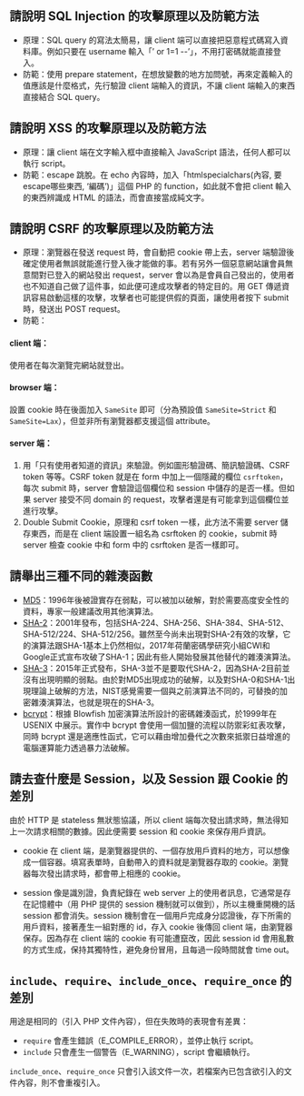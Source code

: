 ## 請說明 SQL Injection 的攻擊原理以及防範方法

* 原理：SQL query 的寫法太簡易，讓 client 端可以直接把惡意程式碼寫入資料庫。例如只要在 username 輸入「’ or 1=1 --’」，不用打密碼就能直接登入。
* 防範：使用 prepare statement，在想放變數的地方加問號，再來定義輸入的值應該是什麼格式，先行驗證 client 端輸入的資訊，不讓 client 端輸入的東西直接結合 SQL query。

## 請說明 XSS 的攻擊原理以及防範方法

* 原理：讓 client 端在文字輸入框中直接輸入 JavaScript 語法，任何人都可以執行 script。
* 防範：escape 跳脫。在 echo 內容時，加入「htmlspecialchars(內容, 要escape哪些東西, ‘編碼’)」這個 PHP 的 function，如此就不會把 client 輸入的東西辨識成 HTML 的語法，而會直接當成純文字。

## 請說明 CSRF 的攻擊原理以及防範方法

* 原理：瀏覽器在發送 request 時，會自動把 cookie 帶上去，server 端驗證後確定使用者無誤就能進行登入後才能做的事。若有另外一個惡意網站讓會員無意間對已登入的網站發出 request，server 會以為是會員自己發出的，使用者也不知道自己做了這件事，如此便可達成攻擊者的特定目的。用 GET 傳遞資訊容易啟動這樣的攻擊，攻擊者也可能提供假的頁面，讓使用者按下 submit 時，發送出 POST request。
* 防範：

#### client 端：
使用者在每次瀏覽完網站就登出。

#### browser 端：
設置 cookie 時在後面加入 `SameSite` 即可（分為預設值 `SameSite=Strict` 和 `SameSite=Lax`），但並非所有瀏覽器都支援這個 attribute。

#### server 端：
1. 用「只有使用者知道的資訊」來驗證。例如圖形驗證碼、簡訊驗證碼、CSRF token 等等。CSRF token 就是在 form 中加上一個隱藏的欄位 `csrftoken`，每次 submit 時，server 會驗證這個欄位和 session 中儲存的是否一樣。但如果 server 接受不同 domain 的 request，攻擊者還是有可能拿到這個欄位並進行攻擊。 
2. Double Submit Cookie，原理和 csrf token 一樣，此方法不需要 server 儲存東西，而是在 client 端設置一組名為 csrftoken 的 cookie，submit 時 server 檢查 cookie 中和 form 中的 csrftoken 是否一樣即可。

## 請舉出三種不同的雜湊函數

* [MD5](https://en.wikipedia.org/wiki/MD5)：1996年後被證實存在弱點，可以被加以破解，對於需要高度安全性的資料，專家一般建議改用其他演算法。
* [SHA-2](https://en.wikipedia.org/wiki/SHA-2)：2001年發布，包括SHA-224、SHA-256、SHA-384、SHA-512、SHA-512/224、SHA-512/256。雖然至今尚未出現對SHA-2有效的攻擊，它的演算法跟SHA-1基本上仍然相似，2017年荷蘭密碼學研究小組CWI和Google正式宣布攻破了SHA-1；因此有些人開始發展其他替代的雜湊演算法。
* [SHA-3](https://en.wikipedia.org/wiki/SHA-3)：2015年正式發布，SHA-3並不是要取代SHA-2，因為SHA-2目前並沒有出現明顯的弱點。由於對MD5出現成功的破解，以及對SHA-0和SHA-1出現理論上破解的方法，NIST感覺需要一個與之前演算法不同的，可替換的加密雜湊演算法，也就是現在的SHA-3。
* [bcrypt](https://en.wikipedia.org/wiki/Bcrypt)：根據 Blowfish 加密演算法所設計的密碼雜湊函式，於1999年在 USENIX 中展示。實作中 bcrypt 會使用一個加鹽的流程以防禦彩虹表攻擊，同時 bcrypt 還是適應性函式，它可以藉由增加疊代之次數來抵禦日益增進的電腦運算能力透過暴力法破解。

## 請去查什麼是 Session，以及 Session 跟 Cookie 的差別

由於 HTTP 是 stateless 無狀態協議，所以 client 端每次發出請求時，無法得知上一次請求相關的數據。因此便需要 session 和 cookie 來保存用戶資訊。

* cookie 在 client 端，是瀏覽器提供的、一個存放用戶資料的地方，可以想像成一個容器。填寫表單時，自動帶入的資料就是瀏覽器存取的 cookie。瀏覽器每次發出請求時，都會帶上相應的 cookie。

* session 像是識別證，負責紀錄在 web server 上的使用者訊息，它通常是存在記憶體中（用 PHP 提供的 session 機制就可以做到），所以主機重開機的話 session 都會消失。session 機制會在一個用戶完成身分認證後，存下所需的用戶資料，接著產生一組對應的 id，存入 cookie 後傳回 client 端，由瀏覽器保存。因為存在 client 端的 cookie 有可能遭竄改，因此 session id 會用亂數的方式生成，保持其獨特性，避免身份冒用，且每過一段時間就會 time out。

## `include`、`require`、`include_once`、`require_once` 的差別

用途是相同的（引入 PHP 文件內容），但在失敗時的表現會有差異：

* `require` 會產生錯誤（E_COMPILE_ERROR），並停止執行 script。
* `include` 只會產生一個警告（E_WARNING），script 會繼續執行。

`include_once`、`require_once` 只會引入該文件一次，若檔案內已包含欲引入的文件內容，則不會重複引入。